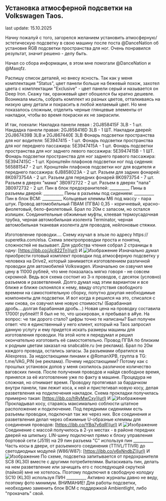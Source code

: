 ## Установка атмосферной подсветки на Volkswagen Taos.
last update: 15.10.2025

Начну пожалуй с того, загорелся желанием установить атмосферную/эстетическую подсветку в свою машину после поста @DanceNation об установке RGB подсветки пространства для ног. Очень понравился результат, значит решено - делу быть.

Начал со сбора информации, в этом мне помогали @DanceNation и @Maxqfz. 

Распишу список деталей, но внесу ясность. Так как у меня комплектация "Status", цвет панели больше на бежевый похож, захотел цвета с комплектации "Exclusive" - цвет панели серый и называется он Deep Iron. Скажу так, оранжевый цвет обошелся бы кратно дешевле. Возникала мысль, собрать комплект из разных цветов, отталкиваясь на низкую цену детали и покрасить в любой желаемый цвет. Но мне показалось сложным, отделить черные глянцевые элементы от накладки, чтобы во время покраски их не закрасили.

И так, поехали:
Накладка панели левая : 2GJ858415F 3LB - 1 шт.
Накдадка панели правая: 2GJ858416D 3LB -
1 ШТ.
Накладки дверей: 2GJ867439B 3LB и
2GJ867440E 3LB
Фонарь подсветки пространства для ног водителя: 5Е3947415 - 1 шт.
Фонарь подсветки пространства для ног переднего пассажира: 5Е3947415А - 1 шт.
Фонарь подсветки пространства для ног заднего левого пассажира: 5Е3947415B - 1
ШТ.
Фонарь подсветки пространства для ног заднего правого пассажира: 5Е3947415С - 1 шт.
Кронштейн плафонов подсветки ног под сидения: 565881547 - 2 шт.
Кронштейн плафонов подсветки ног для водителя и переднего пассажира:
6JB858023А - 2 шт.
Разъем для задних фонарей: 8K0973754А - 2 шт.
Разъем для передних фонарей 8K0973754 - 7 шт.
Разъем в дверях "мама" 3В0972722 - 2 шт.
Разъем в дверях "папа" 3В0972732 - 2 шт.
Пин в блок предохранителей: __________
Пины в разъемы дверей: __________
Пины в разъемы под сидением: __________
Пин в блок ВСМ: __________
Кольцевые клеммы М6 под массу - пара штук.
Провод автомобильный ПВАМ (ПГВА) 0,35 - коричневый, красно-фиолетовый, бело-фиолетовый. Брал по 20м с запасом, но остался излишек.
Соединительные обжимные муфты, клеевая термоусадочная трубка, черная автомобильная изолента Terminator, черная автомобильная тканевая изолента для проводов, нейлоновые стяжки.

Изготовление проводки....
Схему изучал в эльзе по адресу https:// superetka.com/elsa. Схема электропроводки проста и понятна, сложностей не вызывает.
Для удобства чтения собрал 2 страницы в одну:
[https://ibb.co/Jjc822Tn](url) И ![Изображение](src)
Изначально думал приобрести готовый комплект проводки под атмосферную подсветку у человека на Drive2, который занимается изготовлением различной проводки для автомобилей Volkswagen.
Изначально он озвучил мне цену в 11000 рублей, что мне показалась мягко говоря - не совсем скромной. Ведь вся схема состоит из 3-х проводов, с десяток (условно) разъемов и разветвлений. Долго думал над этим вариантом и все ближе и ближе склонялся к нему, ввиду отсутствия свободного времени на самостоятельную сборку, попутно докупая необходимые компоненты для подсветки. И вот когда я решился на это, списался с ним снова, он озвучил мне новую стоимость! (Барабанная дробь....долгая барабанная дробь...) Новая цена на проводку составила 17000! рублей!!! Я был не то, что шокирован, я пребывал в а#уе. На вопрос: че так дорого стало? цифры точно те написаны? Был получен ответ: что я единственный у него клиент, который на Taos запросил данную услугу и ему придется искать размеры машины для изготовления проводки.
На этой ноте я передумал и решил окончательно изготовить её самостоятельно.
Провод ПГВА по близким к родным цветам заказал на snabcable.ru (не реклама). Брал по 20м каждого провода, остались запасы.
За разъемами обратился на Aliexpress. За недостающими пинами к @RomanXPB, группа в TG: t.me/VAG_PIN (не реклама).
Почему недостающими? Потому как с прошлых установок допов у меня скопилось различное количество ваговских пинов.
После получения проводов и найдя свободное время, принялся за её изготовление уже по факту в машине.
Процедура не сложная, но отнимает время.
Проводку протягивал за бардачком внутри панели, там лежит коса, к ней и пристегивал новую косу, делая разветвления на подключения накладок.
Схема прокладки получилась примерно такая:
[https://ibb.co/hRyMwCxy](url) И ![Изображение](src)
Прокладывал косу, стараясь максимально соблюсти штатное расположение и подключение. Под передними сидениями есть разъемы проводки, подключал так же через них.
Все соединения и разветвления делал через обжимные U-образные клеммы для соединения проводов:
[https://ibb.co/YBq7v6qR](url) И ![Изображение](src)
Соединение с массой получилось в 2-ух местах - в районе передних дверей на шпильку.
LIN-шину подключил прямо к блоку управления бортовой сети (J519) на 29 пин разъема "С" используя пин __________
Часть косы в двери, от разъемного соединения (TTIVL/TTIVR) до светодиодных модулей (W86/W87):
[https://ibb.co/v6xNndbZ](url) И ![Изображение](src)
По схеме, подсветка запитывается от предохранителя SC8 (KL30) вместе с другими потребителями. Вытаскивать пин, делать на нем разветвление или зачищать его с последующей скруткой (пайкой) мне не хотелось. Поэтому подключил в свободную колодку SC10 (KL30) используя ПИН __________
Активно журналы давно не веду, поэтому фото минимум.
ВНИМАНИЕ! Для работы подсветки, необходимо заменить блок ВСМ с поддержкой Ambientlight, либо "прокачать" свой.
